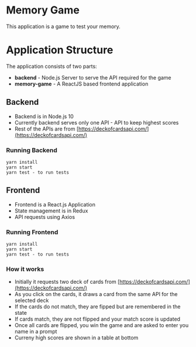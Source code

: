 # Memory Game

This application is a game to test your memory.

# Application Structure

The application consists of two parts:

 - **backend** - Node.js Server to serve the API required for the game
 - **memory-game** - A ReactJS based frontend application

## Backend

- Backend is in Node.js 10
- Currently backend serves only one API - API to keep highest scores
- Rest of the APIs are from [https://deckofcardsapi.com/](https://deckofcardsapi.com/)

### Running Backend
```
yarn install
yarn start
yarn test - to run tests
```

## Frontend

- Frontend is a React.js Application
- State management is in Redux
- API requests using Axios

### Running Frontend
```
yarn install
yarn start
yarn test - to run tests
```

### How it works
- Initially it requests two deck of cards from [https://deckofcardsapi.com/](https://deckofcardsapi.com/)
- As you click on the cards, it draws a card from the same API for the selected deck
- If the cards do not match, they are fipped but are remembered in the state
- If cards match, they are not flipped and your match score is updated
- Once all cards are flipped, you win the game and are asked to enter you name in a prompt
- Curreny high scores are shown in a table at bottom

